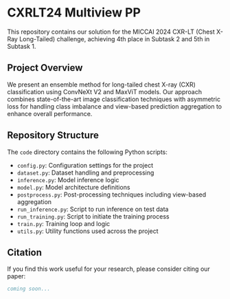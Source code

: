 # CXRLT24 Multiview PP

This repository contains our solution for the MICCAI 2024 CXR-LT (Chest X-Ray Long-Tailed) challenge, achieving 4th place in Subtask 2 and 5th in Subtask 1.

## Project Overview

We present an ensemble method for long-tailed chest X-ray (CXR) classification using ConvNeXt V2 and MaxViT models. Our approach combines state-of-the-art image classification techniques with asymmetric loss for handling class imbalance and view-based prediction aggregation to enhance overall performance.

## Repository Structure

The `code` directory contains the following Python scripts:

- `config.py`: Configuration settings for the project
- `dataset.py`: Dataset handling and preprocessing
- `inference.py`: Model inference logic
- `model.py`: Model architecture definitions
- `postprocess.py`: Post-processing techniques including view-based aggregation
- `run_inference.py`: Script to run inference on test data
- `run_training.py`: Script to initiate the training process
- `train.py`: Training loop and logic
- `utils.py`: Utility functions used across the project

## Citation

If you find this work useful for your research, please consider citing our paper:

```bibtex
coming soon...
```

